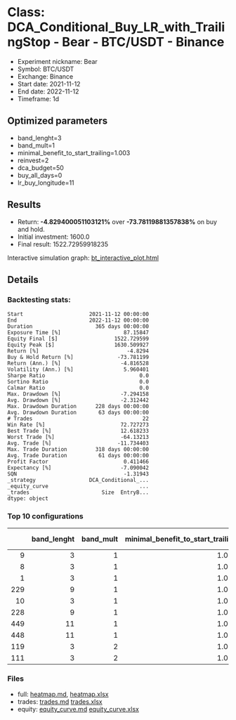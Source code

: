 # Class: DCA_Conditional_Buy_LR_with_TrailingStop - Bear - BTC/USDT - Binance

- Experiment nickname: Bear 
- Symbol: BTC/USDT
- Exchange: Binance
- Start date: 2021-11-12
- End date: 2022-11-12
- Timeframe: 1d

## Optimized parameters

- band_lenght=3
- band_mult=1
- minimal_benefit_to_start_trailing=1.003
- reinvest=2
- dca_budget=50
- buy_all_days=0
- lr_buy_longitude=11

## Results

- Return: **-4.829400051103121%** over **-73.78119881357838%** on buy and hold.
- Initial investment: 1600.0
- Final result: 1522.72959918235

Interactive simulation graph: [bt_interactive_plot.html](bt_interactive_plot.html)

## Details 
### Backtesting stats:

```
Start                     2021-11-12 00:00:00
End                       2022-11-12 00:00:00
Duration                    365 days 00:00:00
Exposure Time [%]                    87.15847
Equity Final [$]                  1522.729599
Equity Peak [$]                   1630.509927
Return [%]                            -4.8294
Buy & Hold Return [%]              -73.781199
Return (Ann.) [%]                   -4.816528
Volatility (Ann.) [%]                5.960401
Sharpe Ratio                              0.0
Sortino Ratio                             0.0
Calmar Ratio                              0.0
Max. Drawdown [%]                   -7.294158
Avg. Drawdown [%]                   -2.312442
Max. Drawdown Duration      228 days 00:00:00
Avg. Drawdown Duration       63 days 00:00:00
# Trades                                   22
Win Rate [%]                        72.727273
Best Trade [%]                      12.618233
Worst Trade [%]                     -64.13213
Avg. Trade [%]                     -11.734403
Max. Trade Duration         318 days 00:00:00
Avg. Trade Duration          61 days 00:00:00
Profit Factor                        0.411466
Expectancy [%]                      -7.090042
SQN                                  -1.31943
_strategy                 DCA_Conditional_...
_equity_curve                             ...
_trades                       Size  EntryB...
dtype: object
```

### Top 10 configurations

|     |   band_lenght |   band_mult |   minimal_benefit_to_start_trailing |   reinvest |   dca_budget |   buy_all_days |   lr_buy_longitude |   Return [%] |
|----:|--------------:|------------:|------------------------------------:|-----------:|-------------:|---------------:|-------------------:|-------------:|
|   9 |             3 |           1 |                               1.003 |          2 |           50 |              0 |                 11 |     -4.8294  |
|   8 |             3 |           1 |                               1.003 |          2 |           50 |              0 |                 10 |     -5.18036 |
|   1 |             3 |           1 |                               1.003 |          2 |           50 |              0 |                  3 |     -5.53969 |
| 229 |             9 |           1 |                               1.003 |          2 |           50 |              0 |                 11 |     -6.80449 |
|  10 |             3 |           1 |                               1.003 |          2 |           50 |              0 |                 12 |     -6.88604 |
| 228 |             9 |           1 |                               1.003 |          2 |           50 |              0 |                 10 |     -6.97225 |
| 449 |            11 |           1 |                               1.003 |          2 |           50 |              0 |                 11 |     -7.0057  |
| 448 |            11 |           1 |                               1.003 |          2 |           50 |              0 |                 10 |     -7.18859 |
| 119 |             3 |           2 |                               1.003 |          2 |           50 |              0 |                 11 |     -7.25128 |
| 111 |             3 |           2 |                               1.003 |          2 |           50 |              0 |                  3 |     -7.3229  |

### Files

- full: [heatmap.md](heatmap_df.md), [heatmap.xlsx](heatmap_df.xlsx) 
- trades: [trades.md](trades.md) [trades.xlsx](trades.xlsx)
- equity: [equity_curve.md](equity_curve.md) [equity_curve.xlsx](equity_curve.xlsx)
